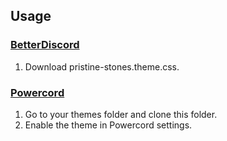 ## Usage

### [BetterDiscord](https://betterdiscord.app)
1. Download pristine-stones.theme.css.

### [Powercord](https://powercord.dev)
1. Go to your themes folder and clone this folder.
2. Enable the theme in Powercord settings.
